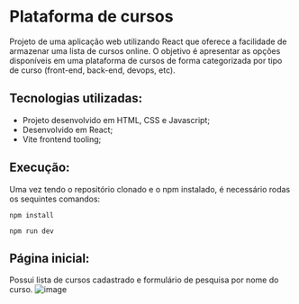# Plataforma de cursos

Projeto de uma aplicação web utilizando React que oferece a facilidade de armazenar uma lista de cursos online. O objetivo é apresentar as opções disponíveis em uma plataforma de cursos de forma categorizada por tipo de curso (front-end, back-end, devops, etc).

## Tecnologias utilizadas:
- Projeto desenvolvido em HTML, CSS e Javascript;
- Desenvolvido em React;
- Vite frontend tooling;

## Execução:
Uma vez tendo o repositório clonado e o npm instalado, é necessário rodas os sequintes comandos:

```npm install```

```npm run dev```

## Página inicial:
Possui lista de cursos cadastrado e formulário de pesquisa por nome do curso.
![image](https://user-images.githubusercontent.com/77811782/222990303-2bc7d443-d1a4-4841-8a7e-4dcbfe22f7a7.png)
